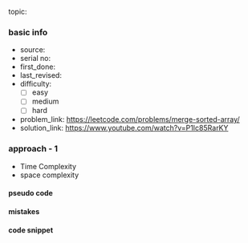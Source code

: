 topic:

### basic info
- source: 
- serial no:
- first_done:
- last_revised:
- difficulty:
	- [ ] easy
	- [ ] medium
	- [ ] hard
- problem_link: https://leetcode.com/problems/merge-sorted-array/
- solution_link: https://www.youtube.com/watch?v=P1Ic85RarKY

### approach - 1
- Time Complexity
- space complexity

#### pseudo code

#### mistakes

#### code snippet
```python

```